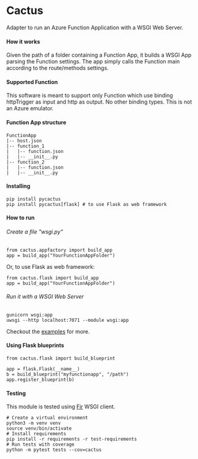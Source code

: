 # Cactus
Adapter to run an Azure Function Application with a WSGI Web Server.

#### How it works
Given the path of a folder containing a Function App, it builds a WSGI App parsing the Function settings. The app simply calls the Function main according to the route/methods settings.

#### Supported Function
This software is meant to support only Function which use binding httpTrigger as input and http as output. No other binding types. This is not an Azure emulator.

#### Function App structure
```
FunctionApp
|-- host.json
|-- function_1
|	|-- function.json
|	|-- __init__.py
|-- function_2
|	|-- function.json
|	|-- __init__.py
```

#### Installing
```
pip install pycactus
pip install pycactus[flask] # to use Flask as web framework
```

#### How to run

###### Create a file "wsgi.py"
```
from cactus.appfactory import build_app
app = build_app("YourFunctionAppFolder")
```
Or, to use Flask as web framework:
```
from cactus.flask import build_app
app = build_app("YourFunctionAppFolder")
```
###### Run it with a WSGI Web Server
```
gunicorn wsgi:app
uwsgi --http localhost:7071 --module wsgi:app
```
Checkout the [examples](https://github.com/Claudjos/cactus/tree/main/examples) for more.

#### Using Flask blueprints
```
from cactus.flask import build_blueprint

app = flask.Flask(__name__)
b = build_blueprint("myfunctionapp", "/path")
app.register_blueprint(b)
```

#### Testing
This module is tested using [Fir](https://pypi.org/project/pyfir/) WSGI client.
```
# Create a virtual environment 
python3 -m venv venv
source venv/bin/activate
# Install requirements
pip install -r requirements -r test-requirements
# Run tests with coverage
python -m pytest tests --cov=cactus
```
